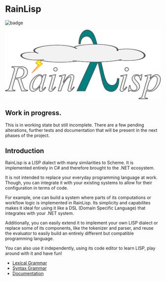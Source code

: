 # RainLisp
![badge](https://img.shields.io/endpoint?url=https://gist.githubusercontent.com/chr1st0scli/3ad6a6f6575320603cc8edf6171b42e8/raw/code-coverage.json)

![Cloudy RainLisp Logo](Artwork/RainLisp-Colored.svg)

## Work in progress.

This is in working state but still incomplete. There are a few pending alterations, further tests and documentation that will be present in the next phases of the project.

## Introduction
RainLisp is a LISP dialect with many similarities to Scheme. It is implemented entirely in C# and therefore brought to the .NET ecosystem.

It is not intended to replace your everyday programming language at work. Though, you can integrate it with your existing systems to allow for their configuration in terms of code.

For example, one can build a system where parts of its computations or workflow logic is implemented in RainLisp. Its simplicity and capabilites makes it ideal for using it like a DSL (Domain Specific Language) that integrates with your .NET system.

Additionally, you can easily extend it to implement your own LISP dialect or replace some of its components, like the tokenizer and parser, and reuse the evaluator to easily build an entirely different but compatible programming language.

You can also use it independently, using its code editor to learn LISP, play around with it and have fun!

- [Lexical Grammar](<RainLisp/Grammar/Lexical Grammar.md>)
- [Syntax Grammar](<RainLisp/Grammar/Syntax Grammar.md>)
- [Documentation](RainLisp/Docs/contents.md)